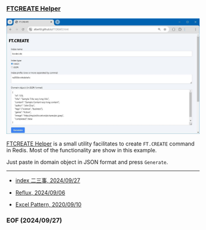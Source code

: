 ### [FTCREATE Helper](https://albert0i.github.io/src/FTCREATE.html)

![alt FTCREATE Helper](img/FTCREATE-Helper.JPG)

[FTCREATE Helper](https://albert0i.github.io/src/FTCREATE.html) is a small utility facilitates to create `FT.CREATE` command in Redis. Most of the functionality are show in this example. 

Just paste in domain object in JSON format and press `Generate`. 

---

- [index 二三事, 2024/09/27](https://github.com/Albert0i/albert0i.github.io/blob/main/articleOnIndex.md)

- [Reflux, 2024/09/06](https://github.com/Albert0i/albert0i.github.io/blob/main/reflux.md)

- [Excel Pattern, 2020/09/10](https://albert0i.github.io/ExcelPattern.html)


### EOF (2024/09/27)
